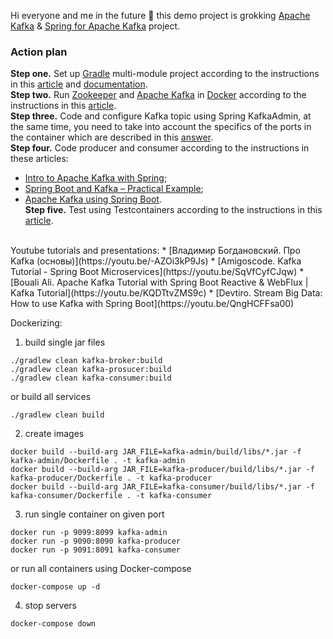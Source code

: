 Hi everyone and me in the future :wave: this demo project is grokking [Apache Kafka](https://kafka.apache.org/) & [Spring for Apache Kafka](https://spring.io/projects/spring-kafka/) project.

### Action plan
**Step one.** Set up [Gradle](https://gradle.org/) multi-module project according to the instructions in this [article](https://reflectoring.io/spring-boot-gradle-multi-module/) and [documentation](https://docs.gradle.org/current/userguide/multi_project_builds.html).  
**Step two.** Run [Zookeeper](https://zookeeper.apache.org/) and [Apache Kafka](https://kafka.apache.org/) in [Docker](https://www.docker.com/) according to the instructions in this [article](https://www.baeldung.com/ops/kafka-docker-setup).  
**Step three.** Code and configure Kafka topic using Spring KafkaAdmin, at the same time, you need to take into account the specifics of the ports in the container which are described in this [answer](https://stackoverflow.com/questions/72113718/how-to-docker-compose-spring-boot-with-kafka).  
**Step four.** Code producer and consumer according to the instructions in these articles:  
* [Intro to Apache Kafka with Spring](https://www.baeldung.com/spring-kafka);  
* [Spring Boot and Kafka – Practical Example](https://thepracticaldeveloper.com/spring-boot-kafka-config/);  
* [Apache Kafka using Spring Boot](https://howtodoinjava.com/spring-boot/apache-kafka-using-spring-boot/).  
**Step five.** Test using Testcontainers according to the instructions in this [article](https://www.baeldung.com/spring-boot-kafka-testing).  
</br>
Youtube tutorials and presentations:
* [Владимир Богдановский. Про Kafka (основы)](https://youtu.be/-AZOi3kP9Js)  
* [Amigoscode. Kafka Tutorial - Spring Boot Microservices](https://youtu.be/SqVfCyfCJqw)  
* [Bouali Ali. Apache Kafka Tutorial with Spring Boot Reactive & WebFlux | Kafka Tutorial](https://youtu.be/KQDTtvZMS9c)  
* [Devtiro. Stream Big Data: How to use Kafka with Spring Boot](https://youtu.be/QngHCFFsa00)  


Dockerizing:
1. build single jar files
```
./gradlew clean kafka-broker:build
./gradlew clean kafka-prosucer:build
./gradlew clean kafka-consumer:build
```
or build all services 
```
./gradlew clean build
```

2. create images
```
docker build --build-arg JAR_FILE=kafka-admin/build/libs/*.jar -f kafka-admin/Dockerfile . -t kafka-admin
docker build --build-arg JAR_FILE=kafka-producer/build/libs/*.jar -f kafka-producer/Dockerfile . -t kafka-producer
docker build --build-arg JAR_FILE=kafka-consumer/build/libs/*.jar -f kafka-consumer/Dockerfile . -t kafka-consumer
```
3. run single container on given port
```
docker run -p 9099:8099 kafka-admin
docker run -p 9090:8090 kafka-producer
docker run -p 9091:8091 kafka-consumer
```
or run all containers using Docker-compose
```
docker-compose up -d
```
4. stop servers
```
docker-compose down
```
